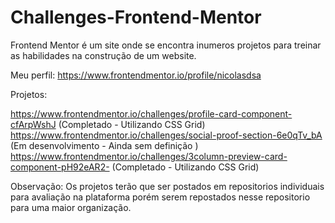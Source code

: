# Challenges-Frontend-Mentor

Frontend Mentor é um site onde se encontra inumeros projetos para treinar as habilidades na construção de um website.

Meu perfil: https://www.frontendmentor.io/profile/nicolasdsa

Projetos:

https://www.frontendmentor.io/challenges/profile-card-component-cfArpWshJ (Completado - Utilizando CSS Grid)
https://www.frontendmentor.io/challenges/social-proof-section-6e0qTv_bA (Em desenvolvimento - Ainda sem definição )
https://www.frontendmentor.io/challenges/3column-preview-card-component-pH92eAR2- (Completado - Utilizando CSS Grid)
 
Observação: Os projetos terão que ser postados em repositorios individuais para avaliação na plataforma porém serem repostados nesse repositorio para uma maior organização.


